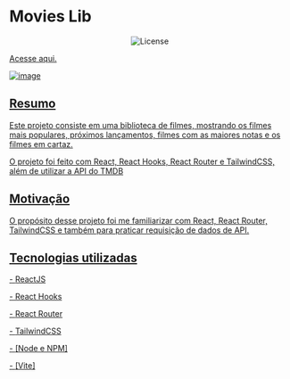 <h1>Movies Lib</h1>

<p align="center">
  <img alt="License" src="https://img.shields.io/static/v1?label=license&message=MIT&color=49AA26&labelColor=000000">
</p>

<p><a href='https://movies-lib-blond.vercel.app/'>Acesse aqui.</p>

![image](https://user-images.githubusercontent.com/106755788/227419296-6be85062-2b20-4ad6-8821-430706f21636.png)


<h2>Resumo</h2>
<p>Este projeto consiste em uma biblioteca de filmes, mostrando os filmes mais populares, próximos lançamentos, filmes com as maiores notas e os filmes em cartaz.</p>
<p>O projeto foi feito com React, React Hooks, React Router e TailwindCSS, além de utilizar a API do TMDB</p>

<h2>Motivação</h2>
<p>O propósito desse projeto foi me familiarizar com React, React Router, TailwindCSS e também para praticar requisição de dados de API.</p>

<h2>Tecnologias utilizadas</h2>
<p>- <a href='https://pt-br.reactjs.org/'>ReactJS</p>
<p>- React Hooks</p>
<p>- <a href='https://reactrouter.com/en/main'>React Router</p>
<p>- <a href='https://tailwindcss.com/'>TailwindCSS</p>
<p>- <a href='https://nodejs.org/'>[Node e NPM]<p>
<p>- <a href='https://vitejs.dev/'>[Vite]</p>
